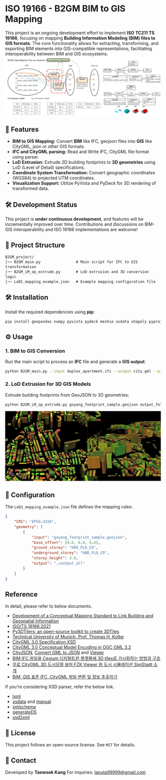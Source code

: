# ISO 19166 - B2GM BIM to GIS Mapping

This project is an ongoing development effort to implement **ISO TC211 TS 19166**, focusing on mapping **Building Information Modeling (BIM) files to GIS formats**. The core functionality allows for extracting, transforming, and exporting BIM elements into GIS-compatible representations, facilitating interoperability between BIM and GIS ecosystems.</br>
<img src="https://github.com/mac999/ISO19166-B2GM/blob/main/doc/fig1.JPG"></img>

## 🚀 Features
- **BIM to GIS Mapping:** Convert **BIM** like IFC, geojson files into **GIS** like CityGML, json or other GIS formats.
- **IFC and CityGML parsing:** Read and Write IFC, CityGML file format using parser.
- **LoD Extrusion:** Extrude 2D building footprints to **3D geometries** using LoD (Level of Detail) specifications.
- **Coordinate System Transformation:** Convert geographic coordinates (WGS84) to projected UTM coordinates.
- **Visualization Support:** Utilize PyVista and PyDeck for 3D rendering of transformed data.

## 🛠 Development Status
This project is **under continuous development**, and features will be incrementally improved over time. Contributions and discussions on BIM-GIS interoperability and ISO 19166 implementations are welcome!

## 📂 Project Structure
```
B2GM_project/
│── B2GM_main.py                # Main script for IFC to GIS transformation
│── B2GM_LM_op_extrude.py       # LoD extrusion and 3D conversion logic
│── LoD1_mapping_example.json   # Example mapping configuration file
```

## 🛠 Installation
Install the required dependencies using **pip**:
```bash
pip install geopandas numpy pyvista pydeck meshio xsdata shapely pyproj tqdm ifcopenshell
```

## ⚙️ Usage
### 1. **BIM to GIS Conversion**
Run the main script to process an **IFC** file and generate a **GIS output**:
```bash
python B2GM_main.py --input duplex_apartment.ifc --output city.gml --pipeline B2GM_example.json
```

### 2. **LoD Extrusion for 3D GIS Models**
Extrude building footprints from GeoJSON to 3D geometries:
```bash
python B2GM_LM_op_extrude.py goyang_footprint_sample.geojson output_folder LoD1_mapping_example.json
```
<img src="https://github.com/mac999/ISO19166-B2GM/blob/main/doc/fig2.JPG"></img>

## 📌 Configuration
The `LoD1_mapping_example.json` file defines the mapping rules:
```json
{
    "CRS": "EPSG:4326",
    "geometry": [
        {
            "input": "goyang_footprint_sample.geojson",
            "base_offset": [0.0, 0.0, 0.0],
            "ground_storey": "GRO_FLO_CO",
            "underground_storey": "UND_FLO_CO",
            "storey_height": 3.0,
            "output": "./output_all"
        }
    ]
}
```

## Reference
In detail, please refer to below documents. 
- [Development of a Conceptual Mapping Standard to Link Building and Geospatial Information](https://www.mdpi.com/2220-9964/7/5/162)
- [ISO/TS 19166:2021](https://www.iso.org/standard/78899.html)
- [Py3DTilers: an open-source toolkit to create 3DTiles](https://github.com/VCityTeam/py3dtilers)
- [Technical University of Munich. Prof. Thomas H. Kolbe](https://www.asg.ed.tum.de/gis/unser-team/lehrstuhlangehoerige/prof-thomas-h-kolbe/)
- [CityGML 3.0 Specification XSD](https://github.com/opengeospatial/CityGML-3.0/tree/master)
- [CityGML 3.0 Conceptual Model Encoding in OGC GML 3.2](https://github.com/opengeospatial/CityGML3.0-GML-Encoding/tree/main)
- [CityJSON](https://www.cityjson.org/software/), [Convert GML to JSON](https://github.com/citygml4j/citygml-tools/releases) and [Viewer](https://ninja.cityjson.org/)
- [BIM IFC 파일을 Cesium 디지털트윈 플랫폼에 3D tiles로 가시화하는 방법과 구조](https://daddynkidsmakers.blogspot.com/2024/10/bim-ifc-cesium-3d-tile.html)
- [무료 CityGML 3D 도시모델 뷰어 FZK Viewer 와 도시 시뮬레이션 SimStadt 소개](https://daddynkidsmakers.blogspot.com/2024/10/citygml.html)
- [BIM, GIS 표준 IFC, CityGML 파일 변환 및 정보 추출하기](https://daddynkidsmakers.blogspot.com/2021/09/bim-to-gis.html)

If you're considering XSD parser, refer the below link.
- [lxml](https://github.com/lxml/lxml?tab=readme-ov-file)
- [xsdata](https://github.com/tefra/xsdata) and [manual](https://xsdata.readthedocs.io/en/latest/)
- [xmlschema](https://github.com/sissaschool/xmlschema)
- [generateDS](https://github.com/ricksladkey/generateDS)
- [xsd2xml](https://github.com/miaozn/xsd2xml/blob/master/xsd2xml.py)

## 📜 License
This project follows an open-source license. See `MIT` for details.

## 📧 Contact
Developed by **Taewook Kang**
For inquiries: laputa99999@gmail.com

